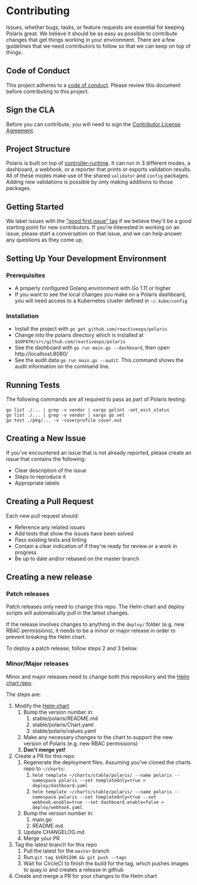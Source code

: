 # Contributing

Issues, whether bugs, tasks, or feature requests are essential for keeping Polaris great. We believe it should be as easy as possible to contribute changes that get things working in your environment. There are a few guidelines that we need contributors to follow so that we can keep on top of things.

## Code of Conduct

This project adheres to a [code of conduct](CODE_OF_CONDUCT.md). Please review this document before contributing to this project.

## Sign the CLA
Before you can contribute, you will need to sign the [Contributor License Agreement](https://cla-assistant.io/reactiveops/polaris).

## Project Structure

Polaris is built on top of [controller-runtime](https://github.com/kubernetes-sigs/controller-runtime). It can run in 3 different modes, a dashboard, a webhook, or a reporter that prints or exports validation results. All of these modes make use of the shared `validator` and `config` packages. Adding new validations is possible by only making additions to those packages.

## Getting Started

We label issues with the ["good first issue" tag](https://github.com/reactiveops/polaris/issues?q=is%3Aissue+is%3Aopen+label%3A%22good+first+issue%22) if we believe they'll be a good starting point for new contributors. If you're interested in working on an issue, please start a conversation on that issue, and we can help answer any questions as they come up.

## Setting Up Your Development Environment
### Prerequisites
* A properly configured Golang environment with Go 1.11 or higher
* If you want to see the local changes you make on a Polaris dashboard, you will need access to a Kubernetes cluster defined in `~/.kube/config`

### Installation
* Install the project with `go get github.com/reactiveops/polaris`
* Change into the polaris directory which is installed at `$GOPATH/src/github.com/reactiveops/polaris`
* See the dashboard with `go run main.go --dashboard`, then open http://localhost:8080/
* See the audit data  `go run main.go --audit`. This command shows the audit information on the command line. 

## Running Tests

The following commands are all required to pass as part of Polaris testing:

```
go list ./... | grep -v vendor | xargs golint -set_exit_status
go list ./... | grep -v vendor | xargs go vet
go test ./pkg/... -v -coverprofile cover.out
```

## Creating a New Issue

If you've encountered an issue that is not already reported, please create an issue that contains the following:

- Clear description of the issue
- Steps to reproduce it
- Appropriate labels

## Creating a Pull Request

Each new pull request should:

- Reference any related issues
- Add tests that show the issues have been solved
- Pass existing tests and linting
- Contain a clear indication of if they're ready for review or a work in progress
- Be up to date and/or rebased on the master branch

## Creating a new release

### Patch releases
Patch releases only need to change this repo. The Helm chart and deploy scripts
will automatically pull in the latest changes.

If the release involves changes to anything in the `deploy/` folder (e.g. new RBAC permissions),
it needs to be a minor or major release in order to prevent breaking the Helm chart.

To deploy a patch release, follow steps 2 and 3 below.

### Minor/Major releases
Minor and major releases need to change both this repository and the
[Helm chart repo](https://github.com/reactiveops/charts/).

The steps are:
1. Modify the [Helm chart](https://github.com/reactiveops/charts/stable/polaris)
    1. Bump the version number in:
        1. stable/polaris/README.md
        2. stable/polaris/Chart.yaml
        3. stable/polaris/values.yaml
    2. Make any necessary changes to the chart to support the new version of Polaris (e.g. new RBAC permissions)
    3. **Don't merge yet!**
2. Create a PR for this repo
    1. Regenerate the deployment files. Assuming you've cloned the charts repo to `~/charts`:
        1. `helm template ~/charts/stable/polaris/ --name polaris --namespace polaris --set templateOnly=true > deploy/dashboard.yaml`
        2. `helm template ~/charts/stable/polaris/ --name polaris --namespace polaris --set templateOnly=true --set webhook.enable=true --set dashboard.enable=false > deploy/webhook.yaml`
    2. Bump the version number in:
        1. main.go
        2. README.md
    3. Update CHANGELOG.md
    4. Merge your PR
3. Tag the latest branch for this repo
    1. Pull the latest for the `master` branch
    2. Run `git tag $VERSION && git push --tags`
    3. Wait for CircleCI to finish the build for the tag, which pushes images to quay.io and creates a release in github
4. Create and merge a PR for your changes to the Helm chart

